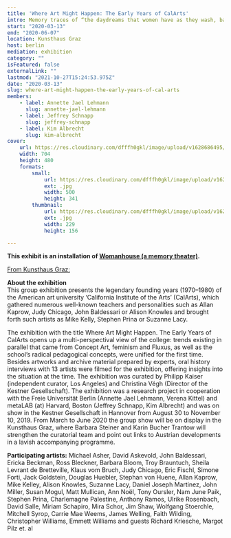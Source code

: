 ```yaml
---
title: 'Where Art Might Happen: The Early Years of CalArts'
intro: Memory traces of “the daydreams that women have as they wash, bake, cook, sew, clean and iron their lives away ... taken to fantasy proportions” (30/1/1970-28/2/1970)
start: "2020-03-13"
end: "2020-06-07"
location: Kunsthaus Graz
host: berlin
mediation: exhibition
category: ""
isFeatured: false
externalLink: ""
lastmod: "2021-10-27T15:24:53.975Z"
date: "2020-03-13"
slug: where-art-might-happen-the-early-years-of-cal-arts
members:
    - label: Annette Jael Lehmann
      slug: annette-jael-lehmann
    - label: Jeffrey Schnapp
      slug: jeffrey-schnapp
    - label: Kim Albrecht
      slug: kim-albrecht
cover:
    url: https://res.cloudinary.com/dfffh0gkl/image/upload/v1628686495/where_art_might_happen_the_early_years_of_cal_arts_4b18fd7f74.jpg
    width: 704
    height: 480
    formats:
        small:
            url: https://res.cloudinary.com/dfffh0gkl/image/upload/v1628686496/small_where_art_might_happen_the_early_years_of_cal_arts_4b18fd7f74.jpg
            ext: .jpg
            width: 500
            height: 341
        thumbnail:
            url: https://res.cloudinary.com/dfffh0gkl/image/upload/v1628686496/thumbnail_where_art_might_happen_the_early_years_of_cal_arts_4b18fd7f74.jpg
            ext: .jpg
            width: 229
            height: 156

---
```

**This exhibit is an installation of [Womanhouse (a memory theater)](../womanhouse).**

[From Kunsthaus Graz:](https://www.museum-joanneum.at/en/en/kunsthaus-graz/exhibitions/exhibitions/events/event/8855/where-art-might-happen)

**About the exhibition**<br />
This group exhibition presents the legendary founding years (1970–1980) of the American art university ‘California Institute of the Arts’ (CalArts), which gathered numerous well-known teachers and personalities such as Allan Kaprow, Judy Chicago, John Baldessari or Alison Knowles and brought forth such artists as Mike Kelly, Stephen Prina or Suzanne Lacy.

The exhibition with the title Where Art Might Happen. The Early Years of CalArts opens up a multi-perspectival view of the college: trends existing in parallel that came from Concept Art, feminism and Fluxus, as well as the school’s radical pedagogical concepts, were unified for the first time. Besides artworks and archive material prepared by experts, oral history interviews with 13 artists were filmed for the exhibition, offering insights into the situation at the time. The exhibition was curated by Philipp Kaiser (independent curator, Los Angeles) and Christina Végh (Director of the Kestner Gesellschaft). The exhibition was a research project in cooperation with the Freie Universität Berlin (Annette Jael Lehmann, Verena Kittel) and metaLAB (at) Harvard, Boston (Jeffrey Schnapp, Kim Albrecht) and was on show in the Kestner Gesellschaft in Hannover from August 30 to November 10, 2019. From March to June 2020 the group show will be on display in the Kunsthaus Graz, where Barbara Steiner and Karin Bucher Trantow will strengthen the curatorial team and point out links to Austrian developments in a lavish accompanying programme.

**Participating artists:** Michael Asher, David Askevold, John Baldessari, Ericka Beckman, Ross Bleckner, Barbara Bloom, Troy Brauntuch, Sheila Levrant de Bretteville, Klaus vom Bruch, Judy Chicago, Eric Fischl, Simone Forti, Jack Goldstein, Douglas Huebler, Stephan von Huene, Allan Kaprow, Mike Kelley, Alison Knowles, Suzanne Lacy, Daniel Joseph Martinez, John Miller, Susan Mogul, Matt Mullican, Ann Noël, Tony Oursler, Nam June Paik, Stephen Prina, Charlemagne Palestine, Anthony Ramos,  Ulrike Rosenbach, David Salle, Miriam Schapiro, Mira Schor, Jim Shaw, Wolfgang Stoerchle, Mitchell Syrop, Carrie Mae Weems, James Welling, Faith Wilding, Christopher Williams, Emmett Williams and guests Richard Kriesche, Margot Pilz et. al